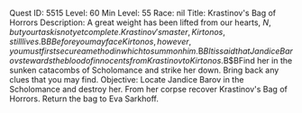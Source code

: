 Quest ID: 5515
Level: 60
Min Level: 55
Race: nil
Title: Krastinov's Bag of Horrors
Description: A great weight has been lifted from our hearts, $N, but your task is not yet complete. Krastinov's master, Kirtonos, still lives.$B$BBefore you may face Kirtonos, however, you must first secure a method in which to summon him.$B$BIt is said that Jandice Barov stewards the blood of innocents from Krastinov to Kirtonos.$B$BFind her in the sunken catacombs of Scholomance and strike her down. Bring back any clues that you may find.
Objective: Locate Jandice Barov in the Scholomance and destroy her. From her corpse recover Krastinov's Bag of Horrors. Return the bag to Eva Sarkhoff.
